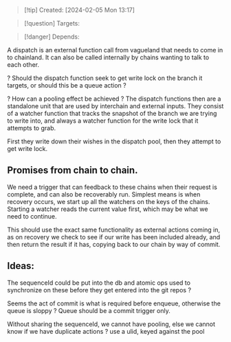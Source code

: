 
>[!tip] Created: [2024-02-05 Mon 13:17]

>[!question] Targets: 

>[!danger] Depends: 

A dispatch is an external function call from vagueland that needs to come in to chainland.  It can also be called internally by chains wanting to talk to each other.

? Should the dispatch function seek to get write lock on the branch it targets, or should this be a queue action ?

? How can a pooling effect be achieved ?
The dispatch functions then are a standalone unit that are used by interchain and external inputs.  They consist of a watcher function that tracks the snapshot of the branch we are trying to write into, and always a watcher function for the write lock that it attempts to grab.

First they write down their wishes in the dispatch pool, then they attempt to get write lock.

## Promises from chain to chain.
We need a trigger that can feedback to these chains when their request is complete, and can also be recoverably run.  Simplest means is when recovery occurs, we start up all the watchers on the keys of the chains.  Starting  a watcher reads the current value first, which may be what we need to continue.

This should use the exact same functionality as external actions coming in, as on recovery we check to see if our write has been included already, and then return the result if it has, copying back to our chain by way of commit.

## Ideas:
The sequenceId could be put into the db and atomic ops used to synchronize on these before they get entered into the git repos ?

Seems the act of commit is what is required before enqueue, otherwise the queue is sloppy ?  Queue should be a commit trigger only.

Without sharing the sequenceId, we cannot have pooling, else we cannot know if we have duplicate actions ?
use a ulid, keyed against the pool